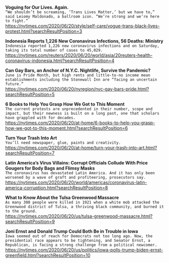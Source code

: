 **Voguing for Our Lives. Again.**\
`“We shouldn’t be screaming, ‘Trans Lives Matter,’ but we have to,” said Leiomy Maldonado, a ballroom icon. “We’re strong and we’re here to fight.”`\
https://nytimes.com/2020/06/20/style/self-care/vogue-trans-black-lives-protest.html?searchResultPosition=3

**Indonesia Reports 1,226 New Coronavirus Infections, 56 Deaths: Ministry**\
`Indonesia reported 1,226 new coronavirus infections and on Saturday, taking its total number of cases to 45,029. `\
https://nytimes.com/reuters/2020/06/20/world/asia/20reuters-health-coronavirus-indonesia.html?searchResultPosition=4

**Can Gay Bars, an Anchor of N.Y.C. Nightlife, Survive the Pandemic?**\
`June is Pride Month, but high rents and little-to-no income mean establishments including the Stonewall Inn are “facing an uncertain future.”`\
https://nytimes.com/2020/06/20/nyregion/nyc-gay-bars-pride.html?searchResultPosition=5

**6 Books to Help You Grasp How We Got to This Moment**\
`The current protests are unprecedented in their number, scope and impact, but their newness is built on a long past, one that scholars have grappled with for decades.`\
https://nytimes.com/2020/06/20/at-home/6-books-to-help-you-grasp-how-we-got-to-this-moment.html?searchResultPosition=6

**Turn Your Trash Into Art**\
`You’ll need newspaper, glue, paints and creativity.`\
https://nytimes.com/2020/06/20/at-home/turn-your-trash-into-art.html?searchResultPosition=7

**Latin America’s Virus Villains: Corrupt Officials Collude With Price Gougers for Body Bags and Flimsy Masks**\
`The coronavirus has devastated Latin America. And it has only been worsened by a wave of graft and profiteering, prosecutors say.`\
https://nytimes.com/2020/06/20/world/americas/coronavirus-latin-america-corruption.html?searchResultPosition=8

**What to Know About the Tulsa Greenwood Massacre**\
`As many 300 people were killed in 1921 when a white mob attacked the Greenwood district of Tulsa, a thriving black community, and burned it to the ground.`\
https://nytimes.com/2020/06/20/us/tulsa-greenwood-massacre.html?searchResultPosition=9

**Joni Ernst and Donald Trump Could Both Be in Trouble in Iowa**\
`Iowa seemed out of reach for Democrats not too long ago. Now, the presidential race appears to be tightening, and Senator Ernst, a Republican, is facing a strong challenge from a political newcomer.`\
https://nytimes.com/2020/06/20/us/politics/iowa-polls-trump-biden-ernst-greenfield.html?searchResultPosition=10

